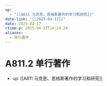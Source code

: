 ```yaml
---
up:
  - "[[A811 马克思、恩格斯著作的学习和研究]]"
date-link: "[[2025-04-17]]"
date: 2025-04-17
ctime-p: 2025-04-17T14:24:20
aliases:
  - 单行著作
---
```


# A811.2 单行著作

- up: [[A811 马克思、恩格斯著作的学习和研究]]

